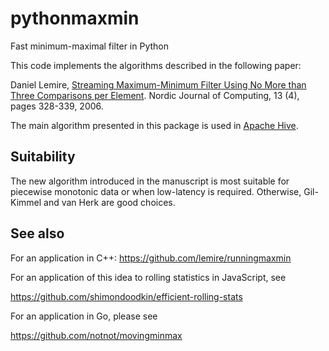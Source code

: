 # pythonmaxmin
Fast minimum-maximal filter in Python



This code implements the algorithms described in the following paper:

Daniel Lemire, [Streaming Maximum-Minimum Filter Using No More than 
Three Comparisons per Element](http://arxiv.org/abs/cs.DS/0610046). Nordic Journal of Computing, 13 (4), pages 328-339, 2006. 




The main algorithm presented in this package is used in [Apache Hive](https://github.com/apache/hive).

Suitability 
------------

The new algorithm introduced in the manuscript is most suitable for piecewise monotonic
data or when low-latency is required. Otherwise, Gil-Kimmel and van Herk
are good choices.

See also
---------
For an application in C++:
https://github.com/lemire/runningmaxmin

For an application of this idea to rolling statistics in JavaScript, see

https://github.com/shimondoodkin/efficient-rolling-stats

For an application in Go, please see 

https://github.com/notnot/movingminmax

